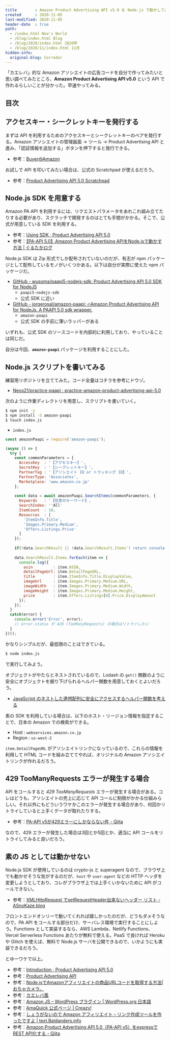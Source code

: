 ```yaml
---
title        : Amazon Product Advertising API v5.0 を Node.js で動かしてみた
created      : 2020-11-05
last-modified: 2020-11-05
header-date  : true
path:
  - /index.html Neo's World
  - /blog/index.html Blog
  - /blog/2020/index.html 2020年
  - /blog/2020/11/index.html 11月
hidden-info:
  original-blog: Corredor
---
```


「カエレバ」的な Amazon アソシエイトの広告コードを自分で作ってみたいと思い調べてみたところ、__Amazon Product Advertising API v5.0__ という API で作れるらしいことが分かった。早速やってみる。

## 目次

## アクセスキー・シークレットキーを発行する

まずは API を利用するためのアクセスキーとシークレットキーのペアを発行する。Amazon アソシエイトの管理画面 → ツール → Product Advertising API と進み、「認証情報を追加する」ボタンを押下すると発行できる。

- 参考：[Buyer@Amazon](https://buyer.d1v1b.com/)

お試しで API を叩いてみたい場合は、公式の Scratchpad が使えるだろう。

- 参考：[Product Advertising API 5.0 Scratchpad](https://webservices.amazon.co.jp/paapi5/scratchpad/index.html)

## Node.js SDK を用意する

Amazon PA API を利用するには、リクエストパラメータをあれこれ組み立てたりする必要があり、スクラッチで開発するのはとても手間がかかる。そこで、公式が用意している SDK を利用する。

- 参考：[Using SDK · Product Advertising API 5.0](https://webservices.amazon.com/paapi5/documentation/quick-start/using-sdk.html)
- 参考：[【PA-API 5.0】Amazon Product Advertising APIをNode.jsで動かす方法 | ぐるたかログ](https://gurutaka-log.com/paapi-v5-amazon-product-advertising-api-nodejs)

Node.js SDK は Zip 形式でしか配布されていないのだが、有志が npm パッケージとして配布しているモノがいくつかある。以下は自分が実際に使えた npm パッケージだ。

- [GitHub - wusoma/paapi5-nodejs-sdk: Product Advertising API 5.0 SDK for NodeJS](https://github.com/wusoma/paapi5-nodejs-sdk)
  - `paapi5-nodejs-sdk`
  - 公式 SDK に近い
- [GitHub - jorgerosal/amazon-paapi: 🔥Amazon Product Advertising API for NodeJs. A PAAPI 5.0 sdk wrapper.](https://github.com/jorgerosal/amazon-paapi)
  - `amazon-paapi`
  - 公式 SDK の手前に薄いラッパーがある

いずれも、公式 SDK のソースコードを内部的に利用しており、やっていることは同じだ。

自分は今回、__`amazon-paapi`__ パッケージを利用することにした。

## Node.js スクリプトを書いてみる

練習用リポジトリを立ててみた。コード全量はコチラを参考にドウゾ。

- [Neos21/practice-paapi : practice-amazon-product-advertising-api-5.0](https://github.com/Neos21/practice-paapi)

次のように作業ディレクトリを用意し、スクリプトを書いていく。

```bash
$ npm init -y
$ npm install -S amazon-paapi
$ touch index.js
```

- `index.js`

```javascript
const amazonPaapi = require('amazon-paapi');

(async () => {
  try {
    const commonParameters = {
      AccessKey  : '【アクセスキー】',
      SecretKey  : '【シークレットキー】',
      PartnerTag : '【アソシエイト ID or トラッキング ID】',
      PartnerType: 'Associates',
      Marketplace: 'www.amazon.co.jp'
    };
    
    const data = await amazonPaapi.SearchItems(commonParameters, {
      Keywords   : '【任意のキーワード】,
      SearchIndex: ''All'
      ItemCount  : 10,
      Resources  : [
        'ItemInfo.Title',
        'Images.Primary.Medium',
        'Offers.Listings.Price'
      ]
    });
    
    if(!data.SearchResult || !data.SearchResult.Items') return console.warn('Error', data);
    
    data.SearchResult.Items.forEach(item => {
      console.log({
        asin         : item.ASIN,
        detailPageUrl: item.DetailPageURL,
        title        : item.ItemInfo.Title.DisplayValue,
        imageUrl     : item.Images.Primary.Medium.URL,
        imageWidth   : item.Images.Primary.Medium.Width,
        imageHeight  : item.Images.Primary.Medium.Height,
        price        : item.Offers.Listings[0].Price.DisplayAmount
      });
    });
  }
  catch(error) {
    console.error('Error', error);
    // error.status が 429 (TooManyRequests) の場合はリトライしたい
  }
})();
```

かなりシンプルだが、最低限のことはできている。

```bash
$ node index.js
```

で実行してみよう。

オブジェクトがやたらとネストされているので、Lodash の `get()` 関数のように安全にオブジェクトを掘り下げられるヘルパー関数を用意しておくとよいだろう。

- [JavaScript のネストした連想配列に安全にアクセスするヘルパー関数を考える](/blog/2019/10/23-01.html)

素の SDK を利用している場合は、以下のホスト・リージョン情報を指定することで、日本の Amazon での検索ができる。

- Host : `webservices.amazon.co.jp`
- Region : `us-west-2`

`item.DetailPageURL` がアソシエイトリンクになっているので、これらの情報を利用して HTML コードを組み立ててやれば、オリジナルの Amazon アソシエイトリンクが作れるだろう。

## 429 TooManyRequests エラーが発生する場合

API をコールすると _429 TooManyRequests_ エラーが発生する場合がある。コレはどうも、アソシエイトの売上に応じて API コールに制限がかかる仕組みらしい。それ以外にもどういうワケかこのエラーが発生する場合があり、何回かリトライしていると上手くデータが取れたりする。

- 参考：[PA-API v5が429エラーにしかならない件 - Qiita](https://qiita.com/YKInoMT/items/667475a3746f9c107733)

なので、429 エラーが発生した場合は3回とか5回とか、適当に API コールをリトライしてみると良いだろう。

## 素の JS としては動かせない

Node.js SDK が使用しているのは crypto-js と superagent なので、ブラウザ上でも動かせそうな気がするのだが、`host` や `user-agent` などの HTTP ヘッダを変更しようとしており、コレがブラウザ上では上手くいかないために API がコールできない。

- 参考：[XMLHttpRequest でsetRequestHeader出来ないヘッダー リスト - ASnoKaze blog](https://asnokaze.hatenablog.com/entry/20110530/1306720270)

フロントエンドオンリーで動いてくれれば嬉しかったのだが、どうもダメそうなので、PA API をコールする部分だけ、サーバレス環境で実行することにしよう。Functions として実装するなら、AWS Lambda、Netlify Functions、Vercel Serverless Functions あたりが無料で使える。PaaS で良ければ Heroku や Glitch を使えば、無料で Node.js サーバを公開できるので、いかようにも実装できるだろう。

とゆーワケで以上。

- 参考：[Introduction · Product Advertising API 5.0](https://webservices.amazon.com/paapi5/documentation/)
- 参考：[Product Advertising API](https://images-na.ssl-images-amazon.com/images/G/09/associates/paapi/dg/index.html)
- 参考：[Node.jsでAmazonアフィリエイトの商品URLコードを取得する方法|おちゃカメラ。](https://photo-tea.com/p/1803/amazon-how-to-itemlookup-nodejs/)
- 参考：[カエレバ風](https://kaereba.com/wind/)
- 参考：[Amazon JS – WordPress プラグイン | WordPress.org 日本語](https://ja.wordpress.org/plugins/amazonjs/)
- 参考：[AmaQuick 公式ページ | Creazy!](https://creazy.net/amazon_quick_affiliate)
- 参考：[しょうがないので Amazon アフィリエイト・リンク作成ツールを作ったですよ | text.Baldanders.info](https://text.baldanders.info/release/2019/01/amazon-product-advertising-api/)
- 参考：[Amazon Product Advertising API 5.0（PA-API v5）をexpressでREST API化する - Qiita](https://qiita.com/sakatech-jp/items/81ae452b979336c6e90d)
